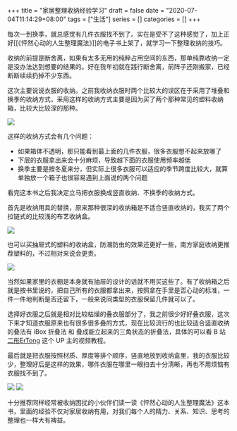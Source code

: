 +++
title = "家居整理收纳经验学习"
draft = false
date = "2020-07-04T11:14:29+08:00"
tags = ["生活"]
series = []
categories = []
+++

每次一到换季，就总感觉有几件衣服找不到了。实在是受不了这种感觉了，加上正好[[《怦然心动的人生整理魔法》]]的电子书上架了，就学习一下整理收纳的技巧。

收纳的前提是断舍离，如果有太多无用的纯粹占用空间的东西，那单纯靠收纳一定是没办法达到想要的结果的。好在我年初就在践行断舍离，前阵子还刚搬家，已经断断续续扔掉不少东西。

这次主要说说衣服的收纳。之前我收纳衣服时两个比较大的误区在于采用了堆叠和换季的收纳方式，采用这样的收纳方式主要是因为买了两个那种常见的塑料收纳箱，比较大比较深的那种。

![](https://image.qxmugen.com/item/5ee9d102a240b370e3eecb7c.png)

这样的收纳方式会有几个问题：

- 如果箱体不透明，那只能看到最上面的几件衣服，很多衣服想不起来放哪了
- 下层的衣服拿出来会十分麻烦，导致越下面的衣服使用频率越低
- 换季主要是按冬夏来分，但实际上很多衣服可以适应的季节跨度比较大，就算单独放一个箱子也很容易遇到上面说的两个问题

看完这本书之后我决定立马把衣服换成竖直收纳、不换季的收纳方式。

首先是收纳用具的替换，原来那种很深的收纳箱是不适合竖直收纳的，我买了两个拉链式的比较浅的布艺收纳盒。

![](https://image.qxmugen.com/item/5ee9d161a240b370e3ef2d8f.jpg)

也可以买抽屉式的塑料的收纳盒，防潮防虫的效果还更好一些，南方家庭收纳更推荐塑料的，不过相对来说会更贵。

![](https://image.qxmugen.com/item/5ee9d19ba240b370e3ef692c.png)

当然如果家里的衣橱是本身就有抽屉的设计的话就不用买这些了。有了收纳箱之后就是按书里说的，把自己所有的衣服都拿出来，按照拿在手里是否心动的标准，一件一件地判断是否还留下，一般来说同类型的衣服保留几件就可以了。

选择好衣服之后就是相对比较枯燥的叠衣服部分了，我之前很少好好叠衣服，这次下来才知道衣服原来也有很多很多叠的方式，现在比较流行的也比较适合竖直收纳的叠法有 iBox 折叠法 和 叠成能立起来的三角状态的折叠法，具体的可以看 B 站 [二彤ErTong](https://space.bilibili.com/233708504) 这个 UP 主的视频教程。

最后就是把衣服按照材质、厚度等排个顺序，竖直地放到收纳盒里，我的衣服比较少，整理好后是这样的效果，哪件衣服在哪里一眼扫去十分清晰，再也不用烦恼有衣服找不到了。

![](https://image.qxmugen.com/item/5ee9d69ca240b370e3f52bd6.jpg)
![](https://image.qxmugen.com/item/5ee9d6ada240b370e3f54595.jpg)

十分推荐同样经常被收纳困扰的小伙伴们读一读《怦然心动的人生整理魔法》这本书，里面的经验不仅对家居收纳有用，对我们每个人的精力、关系、知识、思考的整理也一样大有裨益。
